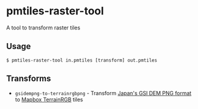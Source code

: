 # pmtiles-raster-tool

A tool to transform raster tiles

## Usage

```
$ pmtiles-raster-tool in.pmtiles [transform] out.pmtiles
```

## Transforms

* `gsidempng-to-terrainrgbpng` - Transform [Japan's GSI DEM PNG format](https://maps.gsi.go.jp/development/demtile.html) to [Mapbox TerrainRGB](https://blog.mapbox.com/global-elevation-data-6689f1d0ba65) tiles
